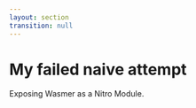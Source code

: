 ```yaml
---
layout: section
transition: null
---
```


# My failed naive attempt

Exposing Wasmer as a Nitro Module.

<!--

- My failed naive attempt: Exposing Wasmer as a Nitro Module. [Kræn]
  - Show some architecture and code.
  - Highlight the challenges (missing features, docs, etc.)
  - 400ms (adding two numbers 1mio times)
  - Found Polygen and became an early adopter of Polygen
-->
